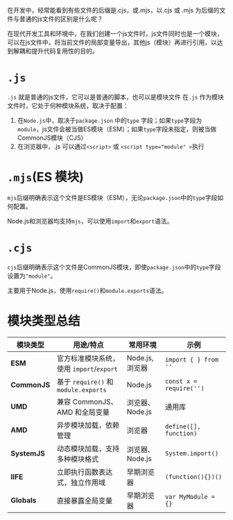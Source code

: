 在开发中，经常能看到有些文件的后缀是.cjs，或.mjs，以.cjs 或 .mjs 为后缀的文件与普通的js文件的区别是什么呢？

在现代开发工具和环境中，在我们创建一个js文件时，js文件同时也是一个模块，可以在js文件中，将当前文件的局部变量导出，其他js（模块）再进行引用，以达到解耦和提升代码复用性的目的。

# `.js`

`.js` 就是普通的js文件，它可以是普通的脚本，也可以是模块文件
在`.js` 作为模块文件时，它处于何种模块系统，取决于配置：
1. 在`Node.js`中，取决于`package.json` 中的`type` 字段；如果`type`字段为`module`，js文件会被当做ES模块（ESM）；如果`type`字段未指定，则被当做CommonJS模块（CJS）
2. 在浏览器中，.js 可以通过`<script>` 或 `<script type="module" >`执行

# `.mjs`(ES 模块)
`mjs`后缀明确表示这个文件是ES模块（ESM），无论`package.json`中的`type`字段如何配置。

Node.js和浏览器均支持`mjs`，可以使用`import`和`export`语法。

# `.cjs`
`cjs`后缀明确表示这个文件是CommonJS模块，即使`package.json`中的`type`字段设置为`"module"`。

主要用于Node.js，使用`require()`和`module.exports`语法。


# 模块类型总结

| **模块类型**     | **用途/特点**                         | **常用环境**     | **示例**                  |
| ------------ | --------------------------------- | ------------ | ----------------------- |
| **ESM**      | 官方标准模块系统，使用 `import`/`export`     | Node.js, 浏览器 | `import { } from ''`    |
| **CommonJS** | 基于 `require()` 和 `module.exports` | Node.js      | `const x = require('')` |
| **UMD**      | 兼容 CommonJS、AMD 和全局变量             | 浏览器、Node.js  | 通用库                     |
| **AMD**      | 异步模块加载，依赖管理                       | 浏览器          | `define([], function)`  |
| **SystemJS** | 动态模块加载，支持多种模块格式                   | 浏览器、Node.js  | `System.import()`       |
| **IIFE**     | 立即执行函数表达式，独立作用域                   | 早期浏览器        | `(function(){})()`      |
| **Globals**  | 直接暴露全局变量                          | 早期浏览器        | `var MyModule = {}`     |






